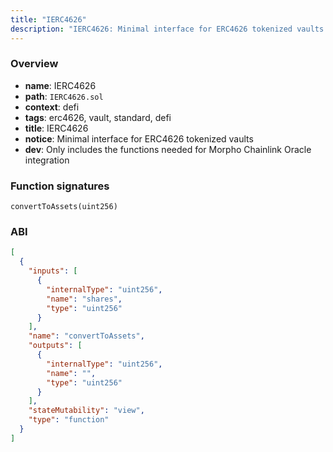 ```yaml
---
title: "IERC4626"
description: "IERC4626: Minimal interface for ERC4626 tokenized vaults (Only includes the functions needed for Morpho Chainlink Oracle integration)"
---
```


### Overview

- **name**: IERC4626
- **path**: `IERC4626.sol`
- **context**: defi
- **tags**: erc4626, vault, standard, defi
- **title**: IERC4626
- **notice**: Minimal interface for ERC4626 tokenized vaults
- **dev**: Only includes the functions needed for Morpho Chainlink Oracle integration

### Function signatures

```
convertToAssets(uint256)
```

### ABI

```json
[
  {
    "inputs": [
      {
        "internalType": "uint256",
        "name": "shares",
        "type": "uint256"
      }
    ],
    "name": "convertToAssets",
    "outputs": [
      {
        "internalType": "uint256",
        "name": "",
        "type": "uint256"
      }
    ],
    "stateMutability": "view",
    "type": "function"
  }
]
```
